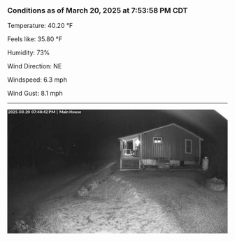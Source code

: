 ### Conditions as of March 20, 2025 at 7:53:58 PM CDT 

Temperature: 40.20 &deg;F

Feels like: 35.80 &deg;F

Humidity: 73%

Wind Direction: NE

Windspeed: 6.3 mph

Wind Gust: 8.1 mph

---

<img src="./images/latest.jpeg"/>

